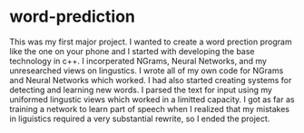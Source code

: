 # word-prediction

This was my first major project. I wanted to create a word prection program like the one on your phone and I started with developing the base technology in c++. I incorperated NGrams, Neural Networks, and my unresearched views on lingustics. I wrote all of my own code for NGrams and Neural Networks which worked. I had also started creating systems for detecting and learning new words. I parsed the text for input using my uniformed lingustic views which worked in a limitted capacity. I got as far as training a network to learn part of speech when I realized that my mistakes in liguistics required a very substantial rewrite, so I ended the project. 
